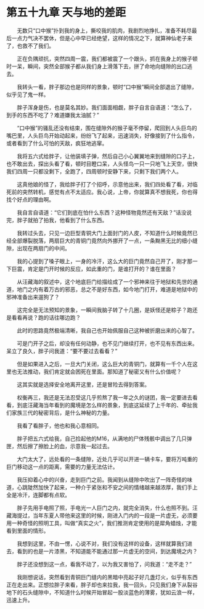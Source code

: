 # 第五十九章 天与地的差距


　　无数只“口中猴”扑到我的身上，撕咬我的肌肉，我剧烈地挣扎，准备不耗尽最后一点力气决不罢休，但是心中早已经绝望，这样的情况之下，就算神仙老子来了，也救不了我们。

　　正在负隅顽抗，突然四周一震，我们都被震了一个跟头，抓在我身上的猴子顿时一呆，瞬间，突然全部猴子都从我们身上滑落下去，拼了命地向缝隙的出口逃去。

　　我转头一看，胖子那边也是同样的景象，顿时“口中猴”瞬间全部退出了缝隙，似乎见了鬼一样。

　　胖子浑身是伤，也是莫名其妙。我们面面相觑，胖子自言自语道：“怎么了，到手的东西不吃了？难道嫌我太油腻？”

　　“口中猴”的骚乱还没有结束，围在缝隙外的猴子毫不停留，爬回到人头巨鸟的嘴巴里，人头巨鸟开始动起来，纷纷飞了起来，迅速消失，好像接到了什么指令，或者看到了什么可怕的天敌，疯狂地逃窜。

　　我将五六式给胖子，让他装填子弹，然后自己小心翼翼地来到缝隙的口子上，也不敢出去，探出头看了看，顿时目瞪口呆，人头怪鸟一只一只地飞上天空，很快我们四周一只都没剩下，全跑了，四周顿时安静下来，只剩下我们两个人。

　　这真他娘的怪了，我给胖子打了个招呼，示意他出来，我们四处看了看，对临死前的突然转机，感觉有点不太适应。我心说，上帝，你就算真不想我死，你也得找个好点的理由啊。

　　我自言自语道：“它们到底在怕什么东西？这种怪物竟然还有天敌？”话没说完，胖子就拍了拍我，他看到了什么东西。

　　我转过头去，只见一边巨型青铜大门上面封门的人皮，不知道什么时候竟然已经全部爆裂脱落，两扇巨大的青铜门竟然向外挪开了一点，一条黝黑无比的细小缝隙，出现在两扇门的中间。

　　我的心提到了嗓子眼上，一身的冷汗，这么大的巨门竟然自己开了，刚才那一下巨震，肯定是门开时候的反应，如此重的门，是谁打开的？谁在里面？

　　从汪藏海的叙述中，这个地底巨门给描绘成了一个邪神来往于地狱和先世的通道，地门之内有着万古的邪恶，总之不是好东西，如今地门打开，难道是地狱中的邪神准备出来遛狗了？

　　这完全是无法预知的景象，一瞬间我脑子转了十几圈，是妖怪还是粽子？跑还是看看再说？跑的话往哪边跑？

　　此时的思路竟然极端清晰，我自己也开始佩服自己这种被折磨出来的心智了。

　　可是门开子之后，却没有任何动静，也不见门继续打开，也不见有东西出来。呆立了良久，胖子问我道：“要不要过去看看？”

　　但是如果进入之后，一旦大门关闭，这么巨大的青铜门，就算有一千个人在这里也无法推动，我们肯定就会困死在里面。那知道了秘密又有什么价值呢？

　　这其实就是选择安全地离开这里，还是冒险去得到答案。

　　权衡再三，我还是无法忍受这几乎煎熬了我一年之久的谜团，我一定要进去看看，到底汪藏海当年看到的魔境是怎么样的景象，到底这延续了上千年的、牵扯我们家族三代的秘密背后，是什么神秘的力量。

　　我看了看胖子，他也和我心意相同。

　　胖子把五六式给我，自己捡起他的M16，从满地的尸体残骸中调出了几只弹匣，然后擦了擦脸上的血，示意我一起过去。

　　大门太大了，远处看的一条缝隙，近处几乎可以开进一辆卡车，要将万吨重的巨门移动这一点的距离，需要的力量无法估计。

　　我压抑着心中的兴奋，走到巨门之前。我闻到从缝隙中吹出了一阵奇怪的味道，心跳陡然加快了起来，一种介于紧张和不安之间的情绪越来越浓厚，我们手上全是冷汗，连脚都有点软。

　　胖子先用手电照了照，手电光一人巨门之内，就完全消失，什么也照不到。汪藏海提过，当年东夏人带他来这里的时候，刚进入门内的一段是一片虚无，必须要用一种奇怪的照明工具，叫做“真实之火”，我们推测肯定使用的是犀角蜡烛，才能看到里面的情形。

　　我想到这里，不由一愣，心说不对，我们没有这样的设备，这样就算我们进去，看到的也是一片漆黑，不知道能不能通过那一片虚无的空间，到达魔境之内？

　　胖子还没想到这一点，看我不动了，以为我又害怕了，问我道：“走不走？”

　　我刚想说话，突然看到青铜巨门缝内的黑暗中亮起子好几盏灯火，似乎有东西正在走出来。正想拉胖子来看，胖子却也来拉我，我一回头，只见我们身下从裂谷地下的石头缝隙中，不知道什么时候开始冒起一股淡蓝色的薄雾，犹如云浪一样，迅速上升。

